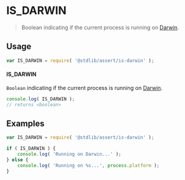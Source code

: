 # IS_DARWIN

> Boolean indicating if the current process is running on [Darwin][darwin].

<section class="usage">

## Usage

```javascript
var IS_DARWIN = require( '@stdlib/assert/is-darwin' );
```

#### IS_DARWIN

`Boolean` indicating if the current process is running on [Darwin][darwin].

```javascript
console.log( IS_DARWIN );
// returns <boolean>
```

</section>

<!-- /.usage -->

<section class="examples">

## Examples

<!-- eslint no-undef: "error" -->

```javascript
var IS_DARWIN = require( '@stdlib/assert/is-darwin' );

if ( IS_DARWIN ) {
    console.log( 'Running on Darwin...' );
} else {
    console.log( 'Running on %s...', process.platform );
}
```

</section>

<!-- /.examples -->

<section class="links">

[darwin]: https://en.wikipedia.org/wiki/Darwin_%28operating_system%29

</section>

<!-- /.links -->
